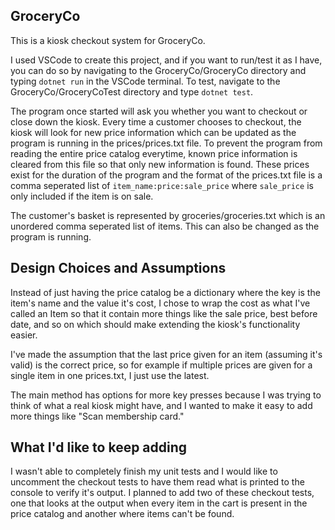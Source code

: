 ## GroceryCo

This is a kiosk checkout system for GroceryCo.

I used VSCode to create this project, and if you want to run/test it as I have, you can do so by navigating to the GroceryCo/GroceryCo directory and typing `dotnet run` in the VSCode terminal.
To test, navigate to the GroceryCo/GroceryCoTest directory and type `dotnet test`.

The program once started will ask you whether you want to checkout or close down the kiosk. Every time a customer chooses to checkout, the kiosk will look for new price information which can be updated as the program is running in the prices/prices.txt file. To prevent the program from reading the entire price catalog everytime, known price information is cleared from this file so that only new information is found. These prices exist for the duration of the program and the format of the prices.txt file is a comma seperated list of `item_name:price:sale_price` where `sale_price` is only included if the item is on sale.

The customer's basket is represented by groceries/groceries.txt which is an unordered comma seperated list of items. This can also be changed as the program is running.

## Design Choices and Assumptions

Instead of just having the price catalog be a dictionary where the key is the item's name and the value it's cost, I chose to wrap the cost as what I've called an Item so that it contain more things like the sale price, best before date, and so on which should make extending the kiosk's functionality easier.

I've made the assumption that the last price given for an item (assuming it's valid) is the correct price, so for example if multiple prices are given for a single item in one prices.txt, I just use the latest.

The main method has options for more key presses because I was trying to think of what a real kiosk might have, and I wanted to make it easy to add more things like "Scan membership card."

## What I'd like to keep adding

I wasn't able to completely finish my unit tests and I would like to uncomment the checkout tests to have them read what is printed to the console to verify it's output. I planned to add two of these checkout tests, one that looks at the output when every item in the cart is present in the price catalog and another where items can't be found.


